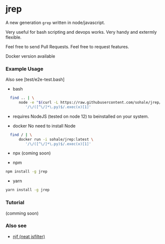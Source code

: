 # jrep
A new generation `grep` written in node/javascript.

Very useful for bash scripting and devops works.
Very handy and extermly flexible.

Feel free to send Pull Requests.
Feel free to request features.

Docker version available

### Example Usage
Also see [test/e2e-test.bash]

* bash
```bash
  find .. | \
      node -e "$(curl -L https://raw.githubusercontent.com/sohale/jrep/main/src/jrep.js)" '' \
         '/\/([^\/]*\.py)$/.exec(x)[1]'
```
 * requires NodeJS (tested on node 12) to beinstalled on your system.


* docker
No need to install Node
```bash
  find / | \
      docker run -i sohale/jrep:latest \
         '/\/([^\/]*\.py)$/.exec(x)[1]'
```

* npx
(coming soon)

* npm
```bash
npm install -g jrep
```
* yarn
```bash
yarn install -g jrep
```

### Tutorial
(comming soon)
### Also see
*  [njf (neat jsfilter)](https://github.com/sohale/snippets/blob/master/javascript/neat-jsfilter.js)
